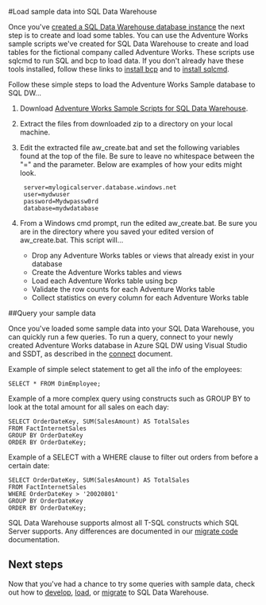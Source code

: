 <properties
   pageTitle="Load sample data into SQL Data Warehouse | Microsoft Azure"
   description="Load sample data into SQL Data Warehouse"
   services="sql-data-warehouse"
   documentationCenter="NA"
   authors="lodipalm"
   manager="barbkess"
   editor=""/>

<tags
   ms.service="sql-data-warehouse"
   ms.devlang="NA"
   ms.topic="article"
   ms.tgt_pltfrm="NA"
   ms.workload="data-services"
   ms.date="01/07/2016"
   ms.author="lodipalm;barbkess;sonyama"/>

#Load sample data into SQL Data Warehouse

Once you've [created a SQL Data Warehouse database instance][create a SQL Data Warehouse database instance] the next step is to create and load some tables.  You can use the Adventure Works sample scripts we've created for SQL Data Warehouse to create and load tables for the fictional company called Adventure Works.  These scripts use sqlcmd to run SQL and bcp to load data.  If you don't already have these tools installed, follow these links to [install bcp][] and to [install sqlcmd][].

Follow these simple steps to load the Adventure Works Sample database to SQL DW...

1. Download [Adventure Works Sample Scripts for SQL Data Warehouse][].

2. Extract the files from downloaded zip to a directory on your local machine.

3. Edit the extracted file aw_create.bat and set the following variables found at the top of the file.  Be sure to leave no whitespace between the "=" and the parameter.  Below are examples of how your edits might look.

    	server=mylogicalserver.database.windows.net
    	user=mydwuser
    	password=Mydwpassw0rd
    	database=mydwdatabase

4. From a Windows cmd prompt, run the edited aw_create.bat.  Be sure you are in the directory where you saved your edited version of aw_create.bat.
This script will...
	* Drop any Adventure Works tables or views that already exist in your database
	* Create the Adventure Works tables and views
	* Load each Adventure Works table using bcp
	* Validate the row counts for each Adventure Works table
	* Collect statistics on every column for each Adventure Works table


##Query your sample data

Once you've loaded some sample data into your SQL Data Warehouse, you can quickly run a few queries.  To run a query, connect to your newly created Adventure Works database in Azure SQL DW using Visual Studio and SSDT, as described in the [connect][] document.

Example of simple select statement to get all the info of the employees:

	SELECT * FROM DimEmployee;

Example of a more complex query using constructs such as GROUP BY to look at the total amount for all sales on each day:

	SELECT OrderDateKey, SUM(SalesAmount) AS TotalSales
	FROM FactInternetSales
	GROUP BY OrderDateKey
	ORDER BY OrderDateKey;

Example of a SELECT with a WHERE clause to filter out orders from before a certain date:

	SELECT OrderDateKey, SUM(SalesAmount) AS TotalSales
	FROM FactInternetSales
	WHERE OrderDateKey > '20020801'
	GROUP BY OrderDateKey
	ORDER BY OrderDateKey;

SQL Data Warehouse supports almost all T-SQL constructs which SQL Server supports.  Any differences are documented in our [migrate code][] documentation.

## Next steps
Now that you've had a chance to try some queries with sample data, check out how to [develop][], [load][], or [migrate][] to SQL Data Warehouse.

<!--Image references-->

<!--Article references-->
[migrate]: ./sql-data-warehouse-overview-migrate.md
[develop]: ./sql-data-warehouse-overview-develop.md
[load]: ./sql-data-warehouse-overview-load.md
[connect]: ./sql-data-warehouse-get-started-connect.md
[migrate code]: ./sql-data-warehouse-migrate-code.md
[create a SQL Data Warehouse database instance]: ./sql-data-warehouse-get-started-provision.md
[install bcp]: ./sql-data-warehouse-load-with-bcp.md
[install sqlcmd]: ./sql-data-warehouse-get-started-connect-query-sqlcmd.md

<!--Other Web references-->
[Adventure Works Sample Scripts for SQL Data Warehouse]: https://migrhoststorage.blob.core.windows.net/sqldwsample/AdventureWorksSQLDW2012.zip
